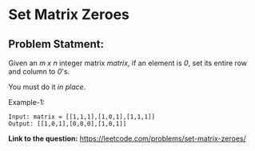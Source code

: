 # Set Matrix Zeroes
## **Problem Statment:**

Given an *m x n* integer matrix *matrix*, if an element is *0*, set its entire row and column to *0*'s.

You must do it *in place*.

Example-1:

```
Input: matrix = [[1,1,1],[1,0,1],[1,1,1]]
Output: [[1,0,1],[0,0,0],[1,0,1]]
```

**Link to the question:** https://leetcode.com/problems/set-matrix-zeroes/
